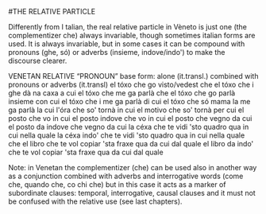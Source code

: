 #THE RELATIVE PARTICLE

Differently from I talian, the real relative particle in Vèneto is just one (the complementizer
che) always invariable, though sometimes italian forms are used. It is always invariable, but
in some cases it can be compound with pronouns (ghe, só) or adverbs (insieme, indove/indo')
to make the discourse clearer.

VENETAN RELATIVE “PRONOUN”
base form: alone (it.transl.) combined with pronouns or
adverbs (it.transl)
el tóxo che go visto/vedest che el tóxo che i ghe dà na caxa a cui
el tóxo che me ga parlà che el tóxo che go parlà insieme con cui
el tóxo che i me ga parlà di cui el tóxo che só mama la me ga
parlà la cui
l'óra che so' tornà in cui
el motivo che so' tornà per cui
el posto che vo in cui el posto indove che vo in cui
el posto che vegno da cui el posto da indove che vegno da cui
la céxa che te vidi 'sto
quadro qua
in cui
nella quale
la céxa indo' che te vidi 'sto
quadro qua
in cui
nella quale
che
el libro che te vol copiar
'sta fraxe qua
da cui
dal quale
el libro da indo' che te vol
copiar 'sta fraxe qua
da cui
dal quale

Note: in Venetan the complementizer (che) can be used also in another way as a conjunction
combined with adverbs and interrogative words (come che, quando che, co chi che) but in this
case it acts as a marker of subordinate clauses: temporal, interrogative, causal clauses and it
must not be confused with the relative use (see last chapters).